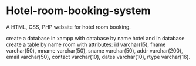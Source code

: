 # Hotel-room-booking-system
A HTML, CSS, PHP website for hotel room booking.

create a database in xampp with database by name hotel and 
in database create a table by name room with attributes: 
id varchar(15),
fname varchar(50),
mname varchar(50),
sname varchar(50),
addr varchar(200),
email varchar(50),
contact varchar(10),
dates varchar(10),
rtype varchar(16).
